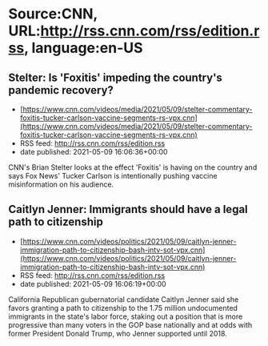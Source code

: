 # Source:CNN, URL:http://rss.cnn.com/rss/edition.rss, language:en-US

## Stelter: Is 'Foxitis' impeding the country's pandemic recovery?
 - [https://www.cnn.com/videos/media/2021/05/09/stelter-commentary-foxitis-tucker-carlson-vaccine-segments-rs-vpx.cnn](https://www.cnn.com/videos/media/2021/05/09/stelter-commentary-foxitis-tucker-carlson-vaccine-segments-rs-vpx.cnn)
 - RSS feed: http://rss.cnn.com/rss/edition.rss
 - date published: 2021-05-09 16:06:36+00:00

CNN's Brian Stelter looks at the effect 'Foxitis' is having on the country and says Fox News' Tucker Carlson is intentionally pushing vaccine misinformation on his audience.

## Caitlyn Jenner: Immigrants should have a legal path to citizenship
 - [https://www.cnn.com/videos/politics/2021/05/09/caitlyn-jenner-immigration-path-to-citizenship-bash-intv-sot-vpx.cnn](https://www.cnn.com/videos/politics/2021/05/09/caitlyn-jenner-immigration-path-to-citizenship-bash-intv-sot-vpx.cnn)
 - RSS feed: http://rss.cnn.com/rss/edition.rss
 - date published: 2021-05-09 16:06:19+00:00

California Republican gubernatorial candidate Caitlyn Jenner said she favors granting a path to citizenship to the 1.75 million undocumented immigrants in the state's labor force, staking out a position that is more progressive than many voters in the GOP base nationally and at odds with former President Donald Trump, who Jenner supported until 2018.


